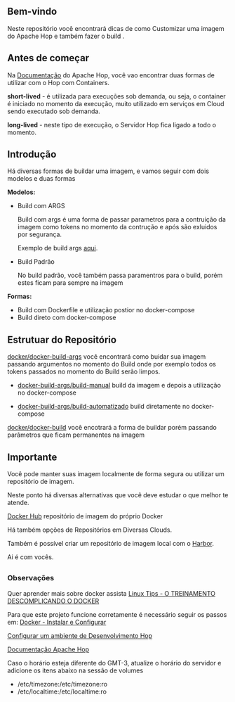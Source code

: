 ## Bem-vindo

Neste repositório você encontrará dicas de como Customizar uma imagem do Apache Hop e também fazer o build .

## Antes de começar

Na [Documentação](https://hop.apache.org/tech-manual/latest/docker-container.html) do Apache Hop, você vao encontrar duas formas de utilizar com o Hop com Containers.

**short-lived** - é utilizada para execuções sob demanda, ou seja, o container é iniciado no momento da execução, muito utilizado em serviços em Cloud sendo executado sob demanda.

**long-lived** - neste tipo de execução, o Servidor Hop fica ligado a todo o momento.

## Introdução

Há diversas formas de buildar uma imagem, e vamos seguir com dois modelos e duas formas

**Modelos:**

- Build com ARGS

     Build com args é uma forma de passar parametros para a contruição da imagem como tokens no momento da contrução e após são exluidos por segurança.
    
     Exemplo de build args [aqui](https://www.youtube.com/watch?v=wYNPnbh6WCM).

- Build Padrão

    No build padrão, você também passa paramentros para o build, porém estes ficam para sempre na imagem

**Formas:**

* Build com Dockerfile e utilização postior no docker-compose
* Build direto com docker-compose

## Estrutuar do Repositório

[docker/docker-build-args](./docker/docker-build-args/) você encontrará como buidar sua imagem passando argumentos no momento do Build onde por exemplo todos os tokens passados no momento do Build serão limpos.
    
- [docker-build-args/build-manual](./docker/docker-build-args/build-manual/)  build da imagem e depois a utilização no docker-compose

- [docker-build-args/build-automatizado](./docker/docker-build-args/build-automatizado/)  build diretamente no docker-compose

[docker/docker-build](./docker-build/) você encotrará a forma de buildar porém passando parâmetros que ficam permanentes na imagem

## Importante

Você pode manter suas imagem localmente de forma segura ou utilizar um repositório de imagem.

Neste ponto há diversas alternativas que você deve estudar o que melhor te atende.

[Docker Hub](http://www.hub.docker.com) repositório de imagem do próprio Docker

Há também opções de Repositórios em Diversas Clouds.

Também é possível criar um repositório de imagem local com o [Harbor](https://goharbor.io/).

Ai é com vocês.

##

### **Observações**

Quer aprender mais sobre docker assista [Linux Tips - O TREINAMENTO DESCOMPLICANDO O DOCKER](https://www.youtube.com/watch?v=Wm99C_f7Kxw&list=PLf-O3X2-mxDn1VpyU2q3fuI6YYeIWp5rR)

Para que este projeto funcione corretamente é necessário seguir os passos em: [Docker - Instalar e Configurar](https://github.com/pauloricardoferreira/docker_instalar_configurar)

[Configurar um ambiente de Desenvolvimento Hop](https://github.com/pauloricardoferreira/hop_configurar_local_desenvolvimento)

[Documentação Apache Hop](https://hop.apache.org)

Caso o horário esteja diferente do GMT-3, atualize o horário do servidor e adicione os itens abaixo na sessão de volumes
- /etc/timezone:/etc/timezone:ro
- /etc/localtime:/etc/localtime:ro
